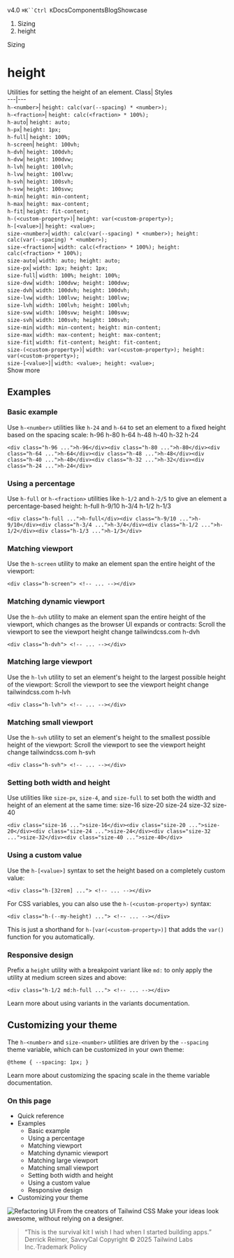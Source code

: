 v4.0
`⌘K``Ctrl K`DocsComponentsBlogShowcase
  1. Sizing
  2. height


Sizing
# height
Utilities for setting the height of an element.
Class| Styles  
---|---  
`h-<number>`| `height: calc(var(--spacing) * <number>);`  
`h-<fraction>`| `height: calc(<fraction> * 100%);`  
`h-auto`| `height: auto;`  
`h-px`| `height: 1px;`  
`h-full`| `height: 100%;`  
`h-screen`| `height: 100vh;`  
`h-dvh`| `height: 100dvh;`  
`h-dvw`| `height: 100dvw;`  
`h-lvh`| `height: 100lvh;`  
`h-lvw`| `height: 100lvw;`  
`h-svh`| `height: 100svh;`  
`h-svw`| `height: 100svw;`  
`h-min`| `height: min-content;`  
`h-max`| `height: max-content;`  
`h-fit`| `height: fit-content;`  
`h-(<custom-property>)`| `height: var(<custom-property>);`  
`h-[<value>]`| `height: <value>;`  
`size-<number>`| `width: calc(var(--spacing) * <number>); height: calc(var(--spacing) * <number>);`  
`size-<fraction>`| `width: calc(<fraction> * 100%); height: calc(<fraction> * 100%);`  
`size-auto`| `width: auto; height: auto;`  
`size-px`| `width: 1px; height: 1px;`  
`size-full`| `width: 100%; height: 100%;`  
`size-dvw`| `width: 100dvw; height: 100dvw;`  
`size-dvh`| `width: 100dvh; height: 100dvh;`  
`size-lvw`| `width: 100lvw; height: 100lvw;`  
`size-lvh`| `width: 100lvh; height: 100lvh;`  
`size-svw`| `width: 100svw; height: 100svw;`  
`size-svh`| `width: 100svh; height: 100svh;`  
`size-min`| `width: min-content; height: min-content;`  
`size-max`| `width: max-content; height: max-content;`  
`size-fit`| `width: fit-content; height: fit-content;`  
`size-(<custom-property>)`| `width: var(<custom-property>); height: var(<custom-property>);`  
`size-[<value>]`| `width: <value>; height: <value>;`  
Show more
## Examples
### Basic example
Use `h-<number>` utilities like `h-24` and `h-64` to set an element to a fixed height based on the spacing scale:
h-96
h-80
h-64
h-48
h-40
h-32
h-24
```
<div class="h-96 ...">h-96</div><div class="h-80 ...">h-80</div><div class="h-64 ...">h-64</div><div class="h-48 ...">h-48</div><div class="h-40 ...">h-40</div><div class="h-32 ...">h-32</div><div class="h-24 ...">h-24</div>
```

### Using a percentage
Use `h-full` or `h-<fraction>` utilities like `h-1/2` and `h-2/5` to give an element a percentage-based height:
h-full
h-9/10
h-3/4
h-1/2
h-1/3
```
<div class="h-full ...">h-full</div><div class="h-9/10 ...">h-9/10</div><div class="h-3/4 ...">h-3/4</div><div class="h-1/2 ...">h-1/2</div><div class="h-1/3 ...">h-1/3</div>
```

### Matching viewport
Use the `h-screen` utility to make an element span the entire height of the viewport:
```
<div class="h-screen"> <!-- ... --></div>
```

### Matching dynamic viewport
Use the `h-dvh` utility to make an element span the entire height of the viewport, which changes as the browser UI expands or contracts:
Scroll the viewport to see the viewport height change
tailwindcss.com
h-dvh
```
<div class="h-dvh"> <!-- ... --></div>
```

### Matching large viewport
Use the `h-lvh` utility to set an element's height to the largest possible height of the viewport:
Scroll the viewport to see the viewport height change
tailwindcss.com
h-lvh
```
<div class="h-lvh"> <!-- ... --></div>
```

### Matching small viewport
Use the `h-svh` utility to set an element's height to the smallest possible height of the viewport:
Scroll the viewport to see the viewport height change
tailwindcss.com
h-svh
```
<div class="h-svh"> <!-- ... --></div>
```

### Setting both width and height
Use utilities like `size-px`, `size-4`, and `size-full` to set both the width and height of an element at the same time:
size-16
size-20
size-24
size-32
size-40
```
<div class="size-16 ...">size-16</div><div class="size-20 ...">size-20</div><div class="size-24 ...">size-24</div><div class="size-32 ...">size-32</div><div class="size-40 ...">size-40</div>
```

### Using a custom value
Use the `h-[<value>]` syntax to set the height based on a completely custom value:
```
<div class="h-[32rem] ..."> <!-- ... --></div>
```

For CSS variables, you can also use the `h-(<custom-property>)` syntax:
```
<div class="h-(--my-height) ..."> <!-- ... --></div>
```

This is just a shorthand for `h-[var(<custom-property>)]` that adds the `var()` function for you automatically.
### Responsive design
Prefix a `height` utility with a breakpoint variant like `md:` to only apply the utility at medium screen sizes and above:
```
<div class="h-1/2 md:h-full ..."> <!-- ... --></div>
```

Learn more about using variants in the variants documentation.
## Customizing your theme
The `h-<number>` and `size-<number>` utilities are driven by the `--spacing` theme variable, which can be customized in your own theme:
```
@theme { --spacing: 1px; }
```

Learn more about customizing the spacing scale in the theme variable documentation.
### On this page
  * Quick reference
  * Examples
    * Basic example
    * Using a percentage
    * Matching viewport
    * Matching dynamic viewport
    * Matching large viewport
    * Matching small viewport
    * Setting both width and height
    * Using a custom value
    * Responsive design
  * Customizing your theme


![Refactoring UI](https://tailwindcss.com/_next/image?url=%2F_next%2Fstatic%2Fmedia%2Fbook-promo.27d91093.png&w=256&q=75)
From the creators of Tailwind CSS
Make your ideas look awesome, without relying on a designer.
> “This is the survival kit I wish I had when I started building apps.”
> Derrick Reimer, SavvyCal
Copyright © 2025 Tailwind Labs Inc.·Trademark Policy
